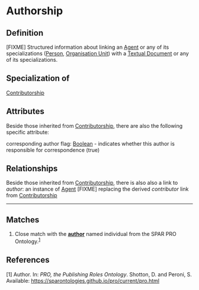 # Authorship

## Definition
[FIXME] Structured information about linking an [Agent](../entities/Agent.md) or any of its specializations ([Person](../entities/Person.md), [Organisation Unit](../entities/Organisation_Unit.md)) with a [Textual Document](../entities/Textual_Document.md) or any of its specializations.

## Specialization of
[Contributorship](../entities/Contributorship.md)

## Attributes

Beside those inherited from [Contributorship](../entities/Contributorship.md#attributes), there are also the following specific attribute:

corresponding author flag: [Boolean](../datatypes/Boolean.md) - indicates whether this author is responsible for correspondence (true)

## Relationships

Beside those inherited from [Contributorship](../entities/Contributorship.md#relationships), there is also also a link to *author*: an instance of [Agent](../entities/Agent.md) 
[FIXME] replacing the derived *contributor* link from [Contributorship](../entities/Contributorship.md) 

---
## Matches
1. Close match with the **[author](https://sparontologies.github.io/pro/current/pro.html#d4e543)** named individual from the SPAR PRO Ontology.<sup>[1](#fn1)</sup>

## References
<a name="fn1">\[1\]</a> Author. In: *PRO, the Publishing Roles Ontology*. Shotton, D. and Peroni, S. Available: https://sparontologies.github.io/pro/current/pro.html
